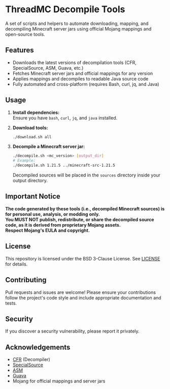 # ThreadMC Decompile Tools

A set of scripts and helpers to automate downloading, mapping, and decompiling Minecraft server jars using official Mojang mappings and open-source tools.

## Features

- Downloads the latest versions of decompilation tools (CFR, SpecialSource, ASM, Guava, etc.)
- Fetches Minecraft server jars and official mappings for any version
- Applies mappings and decompiles to readable Java source code
- Fully automated and cross-platform (requires Bash, curl, jq, and Java)

## Usage

1. **Install dependencies:**  
   Ensure you have `bash`, `curl`, `jq`, and `java` installed.

2. **Download tools:**  
   ```bash
   ./download.sh all
   ```

3. **Decompile a Minecraft server jar:**  
   ```bash
   ./decompile.sh <mc_version> [output_dir]
   # Example:
   ./decompile.sh 1.21.5 ../minecraft-src-1.21.5
   ```

   Decompiled sources will be placed in the `sources` directory inside your output directory.

## Important Notice

**The code generated by these tools (i.e., decompiled Minecraft sources) is for personal use, analysis, or modding only.  
You MUST NOT publish, redistribute, or share the decompiled source code, as it is derived from proprietary Mojang assets.  
Respect Mojang's EULA and copyright.**

## License

This repository is licensed under the BSD 3-Clause License. See [LICENSE](LICENSE) for details.

## Contributing

Pull requests and issues are welcome! Please ensure your contributions follow the project's code style and include appropriate documentation and tests.

## Security

If you discover a security vulnerability, please report it privately.

## Acknowledgements

- [CFR](https://www.benf.org/other/cfr/) (Decompiler)
- [SpecialSource](https://github.com/md-5/SpecialSource)
- [ASM](https://asm.ow2.io/)
- [Guava](https://github.com/google/guava)
- Mojang for official mappings and server jars
